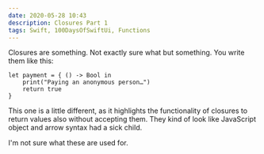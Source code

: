 ```yaml
---
date: 2020-05-28 10:43
description: Closures Part 1
tags: Swift, 100DaysOfSwiftUi, Functions
---
```


Closures are something. Not exactly sure what but something. You write them like this:

```
let payment = { () -> Bool in
    print("Paying an anonymous person…")
    return true
}
```

This one is a little different, as it highlights the functionality of closures to return values also without accepting them. They kind of look like JavaScript object and arrow syntax had a sick child.

I'm not sure what these are used for.
